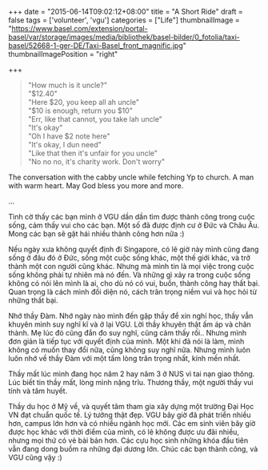 +++
date = "2015-06-14T09:02:12+08:00"
title = "A Short Ride"
draft = false
tags = ['volunteer', 'vgu']
categories = ["Life"]
thumbnailImage = "https://www.basel.com/extension/portal-basel/var/storage/images/media/bibliothek/basel-bilder/0_fotolia/taxi-basel/52668-1-ger-DE/Taxi-Basel_front_magnific.jpg"
thumbnailImagePosition = "right"

+++

<blockquote>
"How much is it uncle?"<br>
"$12.40"<br>
"Here $20, you keep all ah uncle"<br>
"$10 is enough, return you $10"<br>
"Err, like that cannot, you take lah uncle"<br>
"It's okay"<br>
"Oh I have $2 note here"<br>
"It's okay, I dun need"<br>
"Like that then it's unfair for you uncle"<br>
"No no no, it's charity work. Don't worry"
</blockquote>


The conversation with the cabby uncle while fetching Yp to church. A man with warm heart. May God bless you more and more.

...

Tình cờ thấy các bạn mình ở VGU dần dần tìm được thành công trong cuộc sống, cảm thấy vui cho các bạn. Một số đã được định cư ở Đức và Châu Âu. Mong các bạn sẽ gặt hái nhiều thành công hơn nữa :)

Nếu ngày xưa không quyết định đi Singapore, có lẽ giờ này mình cũng đang sống ở đâu đó ở Đức, sống một cuộc sống khác, một thế giới khác, và trở thành một con người cũng khác. Nhưng mà mình tin là mọi việc trong cuộc sống không phải tự nhiên mà nó đến. Và những gì xảy ra trong cuộc sống không có nói lên mình là ai, cho dù nó có vui, buồn, thành công hay thất bại. Quan trọng là cách mình đối diện nó, cách trân trọng niềm vui và học hỏi từ những thất bại.

Nhớ thầy Đàm. Nhớ ngày nào mình đến gặp thầy để xin nghỉ học, thầy vẫn khuyên mình suy nghĩ kĩ và ở lại VGU. Lời thầy khuyên thật ấm áp và chân thành. Mẹ lúc đó cũng đắn đo suy nghĩ, cũng cảm thấy rối.. Nhưng mình đơn giản là tiếp tục với quyết định của mình. Một khi đã nói là làm, mình không có muốn thay đổi nữa, cũng không suy nghĩ nữa. Nhưng mình luôn luôn nhớ về thầy Đàm với một tấm lòng trân trọng nhất, kính mến nhất.

Thầy mất lúc mình đang học năm 2 hay năm 3 ở NUS vì tai nạn giao thông. Lúc biết tin thầy mất, lòng mình nặng trĩu. Thương thầy, một người thầy vui tính và tâm huyết.

Thầy du học ở Mỹ về, và quyết tâm tham gia xây dựng một trường Đại Học VN đạt chuẩn quốc tế. Lý tưởng thật đẹp. VGU bây giờ đã phát triển nhiều hơn, campus lớn hơn và có nhiều ngành học mới. Các em sinh viên bây giờ được học khác với thời điểm của mình, có lẽ không được ưu đãi nhiều, nhưng mọi thứ có vẻ bài bản hơn. Các cựu học sinh những khóa đầu tiên vẫn đang dong buồm ra những đại dương lớn. Chúc các bạn thành công, và VGU cũng vậy :)